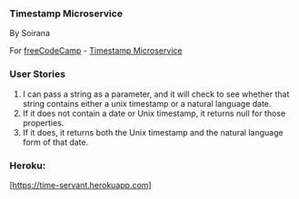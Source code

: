 ### Timestamp Microservice
By Soirana

For [freeCodeCamp](http://freecodecamp.com) - [Timestamp Microservice](https://www.freecodecamp.com/challenges/timestamp-microservice)

### **User Stories**

1. I can pass a string as a parameter, and it will check to see whether that string contains either a unix timestamp or a natural language date. 
2. If it does not contain a date or Unix timestamp, it returns null for those properties.
3. If it does, it returns both the Unix timestamp and the natural language form of that date.

### Heroku:
[https://time-servant.herokuapp.com]